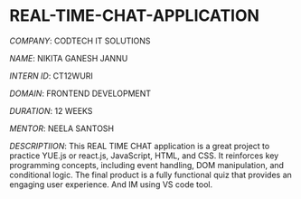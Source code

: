 # REAL-TIME-CHAT-APPLICATION

*COMPANY*: CODTECH IT SOLUTIONS

*NAME*: NIKITA GANESH JANNU

*INTERN ID*: CT12WURI

*DOMAIN*: FRONTEND DEVELOPMENT

*DURATION*: 12 WEEKS

*MENTOR*: NEELA SANTOSH

*DESCRIPTIION*: This REAL TIME CHAT application is a great project to practice YUE.js or react.js, JavaScript, HTML, and CSS. It reinforces key programming concepts, including event handling, DOM manipulation, and conditional logic. The final product is a fully functional quiz that provides an engaging user experience. And IM using VS code tool.
